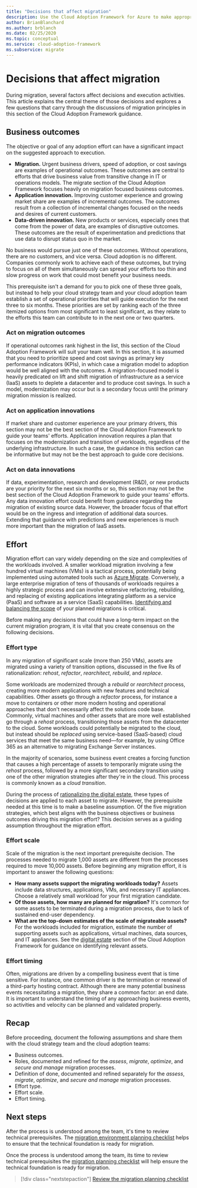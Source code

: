 ```yaml
---
title: "Decisions that affect migration"
description: Use the Cloud Adoption Framework for Azure to make appropriate decisions and choose execution activities that will support a successful migration.
author: BrianBlanchard
ms.author: brblanch
ms.date: 02/25/2020
ms.topic: conceptual
ms.service: cloud-adoption-framework
ms.subservice: migrate
---
```


<!-- cSpell:ignore migrateable -->

# Decisions that affect migration

During migration, several factors affect decisions and execution activities. This article explains the central theme of those decisions and explores a few questions that carry through the discussions of migration principles in this section of the Cloud Adoption Framework guidance.

## Business outcomes

The objective or goal of any adoption effort can have a significant impact on the suggested approach to execution.

- **Migration.** Urgent business drivers, speed of adoption, or cost savings are examples of operational outcomes. These outcomes are central to efforts that drive business value from transitive change in IT or operations models. The migrate section of the Cloud Adoption Framework focuses heavily on migration focused business outcomes.
- **Application innovation.** Improving customer experience and growing market share are examples of incremental outcomes. The outcomes result from a collection of incremental changes focused on the needs and desires of current customers.
- **Data-driven innovation.** New products or services, especially ones that come from the power of data, are examples of disruptive outcomes. These outcomes are the result of experimentation and predictions that use data to disrupt status quo in the market.

No business would pursue just one of these outcomes. Without operations, there are no customers, and vice versa. Cloud adoption is no different. Companies commonly work to achieve each of these outcomes, but trying to focus on all of them simultaneously can spread your efforts too thin and slow progress on work that could most benefit your business needs.

This prerequisite isn't a demand for you to pick one of these three goals, but instead to help your cloud strategy team and your cloud adoption team establish a set of operational priorities that will guide execution for the next three to six months. These priorities are set by ranking each of the three itemized options from most significant to least significant, as they relate to the efforts this team can contribute to in the next one or two quarters.

### Act on migration outcomes

If operational outcomes rank highest in the list, this section of the Cloud Adoption Framework will suit your team well. In this section, it is assumed that you need to prioritize speed and cost savings as primary key performance indicators (KPIs), in which case a migration model to adoption would be well aligned with the outcomes. A migration-focused model is heavily predicated on lift and shift migration of infrastructure as a service (IaaS) assets to deplete a datacenter and to produce cost savings. In such a model, modernization may occur but is a secondary focus until the primary migration mission is realized.

### Act on application innovations

If market share and customer experience are your primary drivers, this section may not be the best section of the Cloud Adoption Framework to guide your teams' efforts. Application innovation requires a plan that focuses on the modernization and transition of workloads, regardless of the underlying infrastructure. In such a case, the guidance in this section can be informative but may not be the best approach to guide core decisions.

### Act on data innovations

If data, experimentation, research and development (R&D), or new products are your priority for the next six months or so, this section may not be the best section of the Cloud Adoption Framework to guide your teams' efforts. Any data innovation effort could benefit from guidance regarding the migration of existing source data. However, the broader focus of that effort would be on the ingress and integration of additional data sources. Extending that guidance with predictions and new experiences is much more important than the migration of IaaS assets.

## Effort

Migration effort can vary widely depending on the size and complexities of the workloads involved. A smaller workload migration involving a few hundred virtual machines (VMs) is a tactical process, potentially being implemented using automated tools such as [Azure Migrate](https://docs.microsoft.com/azure/migrate/migrate-services-overview). Conversely, a large enterprise migration of tens of thousands of workloads requires a highly strategic process and can involve extensive refactoring, rebuilding, and replacing of existing applications integrating platform as a service (PaaS) and software as a service (SaaS) capabilities. [Identifying and balancing the scope](../../../strategy/balance-the-portfolio.md) of your planned migrations is critical.

Before making any decisions that could have a long-term impact on the current migration program, it is vital that you create consensus on the following decisions.

### Effort type

In any migration of significant scale (more than 250 VMs), assets are migrated using a variety of transition options, discussed in the five Rs of rationalization: _rehost_, _refactor_, _rearchitect_, _rebuild_, and _replace_.

Some workloads are modernized through a _rebuild_ or _rearchitect_ process, creating more modern applications with new features and technical capabilities. Other assets go through a _refactor_ process, for instance a move to containers or other more modern hosting and operational approaches that don't necessarily affect the solutions code base. Commonly, virtual machines and other assets that are more well established go through a _rehost_ process, transitioning those assets from the datacenter to the cloud. Some workloads could potentially be migrated to the cloud, but instead should be _replaced_ using service-based (SaaS-based) cloud services that meet the same business need&mdash;for example, by using Office 365 as an alternative to migrating Exchange Server instances.

In the majority of scenarios, some business event creates a forcing function that causes a high percentage of assets to temporarily migrate using the _rehost_ process, followed by a more significant secondary transition using one of the other migration strategies after they're in the cloud. This process is commonly known as a _cloud transition_.

During the process of [rationalizing the digital estate](../../../digital-estate/calculate.md), these types of decisions are applied to each asset to migrate. However, the prerequisite needed at this time is to make a baseline assumption. Of the five migration strategies, which best aligns with the business objectives or business outcomes driving this migration effort? This decision serves as a guiding assumption throughout the migration effort.

### Effort scale

Scale of the migration is the next important prerequisite decision. The processes needed to migrate 1,000 assets are different from the processes required to move 10,000 assets. Before beginning any migration effort, it is important to answer the following questions:

- **How many assets support the migrating workloads today?** Assets include data structures, applications, VMs, and necessary IT appliances. Choose a relatively small workload for your first migration candidate.
- **Of those assets, how many are planned for migration?** It's common for some assets to be terminated during a migration process, due to lack of sustained end-user dependency.
- **What are the top-down estimates of the scale of migrateable assets?** For the workloads included for migration, estimate the number of supporting assets such as applications, virtual machines, data sources, and IT appliances. See the [digital estate](../../../digital-estate/index.md) section of the Cloud Adoption Framework for guidance on identifying relevant assets.

### Effort timing

Often, migrations are driven by a compelling business event that is time sensitive. For instance, one common driver is the termination or renewal of a third-party hosting contract. Although there are many potential business events necessitating a migration, they share a common factor: an end date. It is important to understand the timing of any approaching business events, so activities and velocity can be planned and validated properly.

## Recap

Before proceeding, document the following assumptions and share them with the cloud strategy team and the cloud adoption teams:

- Business outcomes.
- Roles, documented and refined for the _assess_, _migrate_, _optimize_, and _secure and manage_ migration processes.
- Definition of done, documented and refined separately for the _assess_, _migrate_, _optimize_, and _secure and manage_ migration processes.
- Effort type.
- Effort scale.
- Effort timing.

## Next steps

After the process is understood among the team, it's time to review technical prerequisites. The [migration environment planning checklist](./planning-checklist.md) helps to ensure that the technical foundation is ready for migration.

Once the process is understood among the team, its time to review technical prerequisites the [migration planning checklist](./planning-checklist.md) will help ensure the technical foundation is ready for migration.

> [!div class="nextstepaction"]
> [Review the migration planning checklist](./planning-checklist.md)
